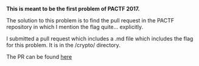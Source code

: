 **This is meant to be the first problem of PACTF 2017.**

The solution to this problem is to find the pull request in the PACTF repository in which I mention the flag quite... explicitly.

I submitted a pull request which includes a .md file which includes the flag for this problem. It is in the /crypto/ directory.

The PR can be found [here](https://github.com/PACTF/pactf/commit/9345ac104a8453914ee4d1fcb72546ab7162d50a)
